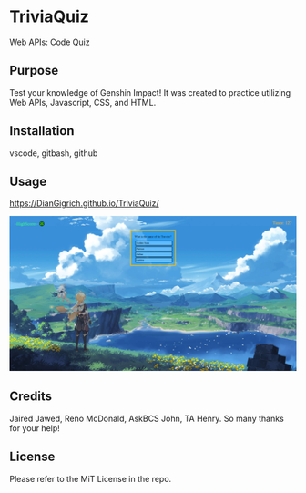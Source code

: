 # TriviaQuiz
Web APIs: Code Quiz

## Purpose

Test your knowledge of Genshin Impact!  It was created to practice utilizing Web APIs, Javascript, CSS, and HTML.


## Installation

vscode, gitbash, github

## Usage

https://DianGigrich.github.io/TriviaQuiz/

![An example of the quiz.](./Assets/images/Trivia%20Quiz.png)

## Credits

Jaired Jawed, Reno McDonald, AskBCS John, TA Henry. So many thanks for your help!

## License

Please refer to the MiT License in the repo.